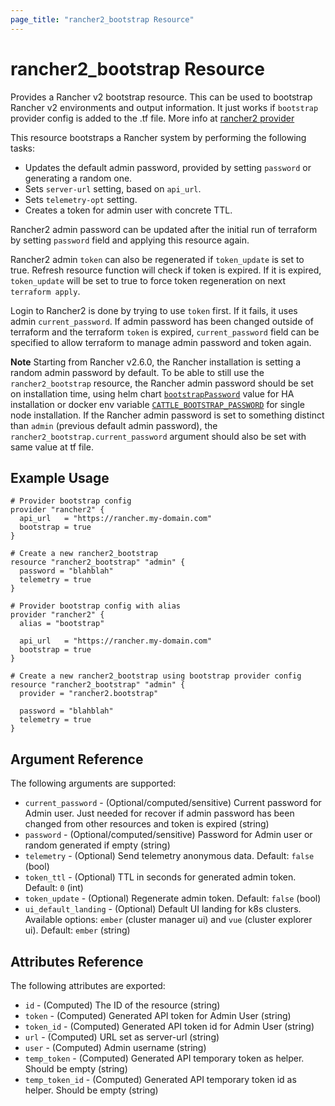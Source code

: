 ```yaml
---
page_title: "rancher2_bootstrap Resource"
---
```


# rancher2\_bootstrap Resource

Provides a Rancher v2 bootstrap resource. This can be used to bootstrap Rancher v2 environments and output information. It just works if `bootstrap` provider config is added to the .tf file. More info at [rancher2 provider](../index.html)

This resource bootstraps a Rancher system by performing the following tasks:
- Updates the default admin password, provided by setting `password` or generating a random one.
- Sets `server-url` setting, based on `api_url`.
- Sets `telemetry-opt` setting.
- Creates a token for admin user with concrete TTL.

Rancher2 admin password can be updated after the initial run of terraform by setting `password` field and applying this resource again.

Rancher2 admin `token` can also be regenerated if `token_update` is set to true. Refresh resource function will check if token is expired. If it is expired, `token_update` will be set to true to force token regeneration on next `terraform apply`.

Login to Rancher2 is done by trying to use `token` first. If it fails, it uses admin `current_password`. If admin password has been changed outside of terraform and the terraform `token` is expired, `current_password` field can be specified to allow terraform to manage admin password and token again.

**Note** Starting from Rancher v2.6.0, the Rancher installation is setting a random admin password by default. To be able to still use the `rancher2_bootstrap` resource, the Rancher admin password should be set on installation time, using helm chart [`bootstrapPassword`](https://github.com/rancher/rancher/blob/release/v2.6/chart/values.yaml#L157) value for HA installation or docker env variable [`CATTLE_BOOTSTRAP_PASSWORD`](https://github.com/rancher/rancher/blob/release/v2.6/chart/templates/deployment.yaml#L135) for single node installation. If the Rancher admin password is set to something distinct than `admin` (previous default admin password), the `rancher2_bootstrap.current_password` argument should also be set with same value at tf file.

## Example Usage

```hcl
# Provider bootstrap config
provider "rancher2" {
  api_url   = "https://rancher.my-domain.com"
  bootstrap = true
}

# Create a new rancher2_bootstrap
resource "rancher2_bootstrap" "admin" {
  password = "blahblah"
  telemetry = true
}
```

```hcl
# Provider bootstrap config with alias
provider "rancher2" {
  alias = "bootstrap"

  api_url   = "https://rancher.my-domain.com"
  bootstrap = true
}

# Create a new rancher2_bootstrap using bootstrap provider config
resource "rancher2_bootstrap" "admin" {
  provider = "rancher2.bootstrap"

  password = "blahblah"
  telemetry = true
}
```

## Argument Reference

The following arguments are supported:

* `current_password` - (Optional/computed/sensitive) Current password for Admin user. Just needed for recover if admin password has been changed from other resources and token is expired (string)
* `password` - (Optional/computed/sensitive) Password for Admin user or random generated if empty (string)
* `telemetry` - (Optional) Send telemetry anonymous data. Default: `false` (bool)
* `token_ttl` - (Optional) TTL in seconds for generated admin token. Default: `0`  (int)
* `token_update` - (Optional) Regenerate admin token. Default: `false` (bool)
* `ui_default_landing` - (Optional) Default UI landing for k8s clusters. Available options: `ember` (cluster manager ui)  and `vue` (cluster explorer ui). Default: `ember` (string)

## Attributes Reference

The following attributes are exported:

* `id` - (Computed) The ID of the resource (string)
* `token` - (Computed) Generated API token for Admin User (string)
* `token_id` - (Computed) Generated API token id for Admin User (string)
* `url` - (Computed) URL set as server-url (string)
* `user` - (Computed) Admin username (string)
* `temp_token` - (Computed) Generated API temporary token as helper. Should be empty (string)
* `temp_token_id` - (Computed) Generated API temporary token id as helper. Should be empty (string)
